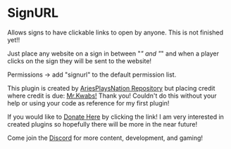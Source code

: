 # SignURL
Allows signs to have clickable links to open by anyone.
This is not finished yet!!

Just place any website on a sign in between "*" and "*" and when a player clicks on the sign they will be sent to the website!

Permissions -> add "signurl" to the default permission list.

This plugin is created by [AriesPlaysNation Repository](https://github.com/AriesPlaysNation?tab=repositories) but placing credit where credit is due: [Mr.Kwabs!](https://github.com/MrKwabs/)
Thank you! Couldn't do this without your help or using your code as reference for my first plugin!

If you would like to [Donate Here](https://www.paypal.me/TheAriesPlays) by clicking the link! I am very interested in created plugins so hopefully there will be more in the near future!

Come join the [Discord](https://discord.gg/KUD7uCM) for more content, development, and gaming!
